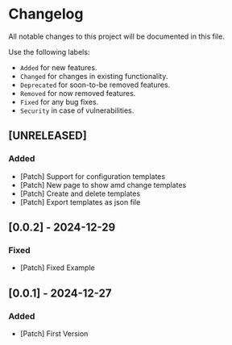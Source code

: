 # Changelog

All notable changes to this project will be documented in this file.

Use the following labels:

- `Added` for new features.
- `Changed` for changes in existing functionality.
- `Deprecated` for soon-to-be removed features.
- `Removed` for now removed features.
- `Fixed` for any bug fixes.
- `Security` in case of vulnerabilities.

## [UNRELEASED]

### Added

- [Patch] Support for configuration templates
- [Patch] New page to show amd change templates
- [Patch] Create and delete templates
- [Patch] Export templates as json file

## [0.0.2] - 2024-12-29

### Fixed

- [Patch] Fixed Example

## [0.0.1] - 2024-12-27

### Added

- [Patch] First Version
